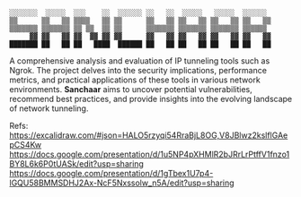 ```
░░░░░░░  ░░░░░  ░░░    ░░  ░░░░░░ ░░   ░░  ░░░░░   ░░░░░  ░░░░░░  
▒▒      ▒▒   ▒▒ ▒▒▒▒   ▒▒ ▒▒      ▒▒   ▒▒ ▒▒   ▒▒ ▒▒   ▒▒ ▒▒   ▒▒ 
▒▒▒▒▒▒▒ ▒▒▒▒▒▒▒ ▒▒ ▒▒  ▒▒ ▒▒      ▒▒▒▒▒▒▒ ▒▒▒▒▒▒▒ ▒▒▒▒▒▒▒ ▒▒▒▒▒▒  
     ▓▓ ▓▓   ▓▓ ▓▓  ▓▓ ▓▓ ▓▓      ▓▓   ▓▓ ▓▓   ▓▓ ▓▓   ▓▓ ▓▓   ▓▓ 
███████ ██   ██ ██   ████  ██████ ██   ██ ██   ██ ██   ██ ██   ██ 
```
A comprehensive analysis and evaluation of IP tunneling tools such as Ngrok. 
The project delves into the security implications, performance metrics, and practical applications of these tools in various network environments.
**Sanchaar** aims to uncover potential vulnerabilities, recommend best practices, and provide insights into the evolving landscape of network tunneling.


Refs:
https://excalidraw.com/#json=HALO5rzyqi54RraBjL8OG,V8JBlwz2kslflGAepCS4Kw
https://docs.google.com/presentation/d/1u5NP4pXHMlR2bJRrLrPtffV1fnzo1BY8L6k6P0tUASk/edit?usp=sharing
https://docs.google.com/presentation/d/1gTbex1U7p4-lGQU58BMMSDHJ2Ax-NcF5Nxssolw_n5A/edit?usp=sharing
